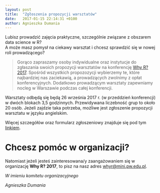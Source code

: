 ```yaml
---
layout: post
title:  "Zgłoszenia propozycji warsztatów"
date:   2017-01-15 22:14:31 +0100
author: Agnieszka Dumania
---
```


Lubisz prowadzić zajęcia praktyczne, szczególnie związane z obszarem data science w R? <br>
A może masz pomysł na ciekawy warsztat i chcesz sprawdzić się w nowej roli prowadzącego?

> Gorąco zapraszamy osoby indywidualne oraz instytucje do zgłaszania swoich propozycji warsztatów na konferencję [Why R? 2017](whyr.pl). Spośród wszystkich propozozycji wybierzemy te, które najbardziej nas zaciekawią, a prowadzących zwolnimy z opłat konferencyjnych. Dodatkowo prowadzącym warsztaty zapewniamy nocleg w Warszawie podczas całej konferencji. 

Warsztaty odbędą się będą 26 września 2017 r. (w przeddzień konferencji) w dwóch blokach 3,5 godzinnych. Przewidywana liczebność grup to około 20 osób. Jeżeli zajdzie taka potrzeba, możliwe jest zgłoszenie propozycji warsztatu w języku angielskim.

Więcej szczegółów oraz formularz zgłoszeniowy znajduje się pod tym [linkiem](https://docs.google.com/forms/d/e/1FAIpQLSeYi8aSmeURZuUMmiLHtwBSt5tV-zKW8pwLzBybB738vrFcqg/viewform?c=0&w=1).

# Chcesz pomóc w organizacji?

Natomiast jeżeli jesteś zainteresowana/y zaangażowaniem się w organizację **Why R? 2017**, to pisz na nasz adres whyr@mini.pw.edu.pl.

*W imieniu komitetu organizacyjnego*

*Agnieszka Dumania*
